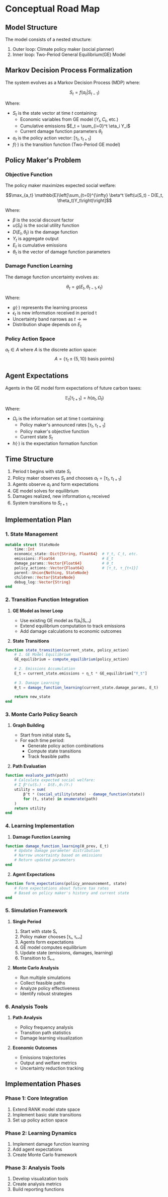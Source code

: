 # Conceptual Road Map 

## Model Structure
The model consists of a nested structure:
1. Outer loop: Climate policy maker (social planner)
2. Inner loop: Two-Period General Equilibrium(GE) Model

## Markov Decision Process Formalization
The system evolves as a Markov Decision Process (MDP) where:

$$S_t = f(a_t | S_{t-1})$$

Where:
- $S_t$ is the state vector at time $t$ containing:
  - Economic variables from GE model ($Y_t, C_t,$ etc.)
  - Cumulative emissions $E_t = \sum_{i=0}^t \eta_i Y_i$
  - Current damage function parameters $\theta_t$
- $a_t$ is the policy action vector: $[\tau_t, \tau_{t+1}]$
- $f(\cdot)$ is the transition function (Two-Period GE model)

## Policy Maker's Problem

### Objective Function
The policy maker maximizes expected social welfare:

$$\max_{a_t} \mathbb{E}\left[\sum_{t=0}^{\infty} \beta^t \left(u(S_t) - D(E_t, \theta_t)Y_t\right)\right]$$

Where:
- $\beta$ is the social discount factor
- $u(S_t)$ is the social utility function
- $D(E_t, \theta_t)$ is the damage function
- $Y_t$ is aggregate output
- $E_t$ is cumulative emissions
- $\theta_t$ is the vector of damage function parameters

### Damage Function Learning
The damage function uncertainty evolves as:

$$\theta_t = g(E_t, \theta_{t-1}, \epsilon_t)$$

Where:
- $g(\cdot)$ represents the learning process
- $\epsilon_t$ is new information received in period t
- Uncertainty band narrows as $t \rightarrow \infty$
- Distribution shape depends on $E_t$

### Policy Action Space
$a_t \in A$ where $A$ is the discrete action space:
$$A = \{\tau_t \pm \{5, 10\} \text{ basis points}\}$$

## Agent Expectations
Agents in the GE model form expectations of future carbon taxes:

$$\mathbb{E}_t[\tau_{t+1}] = h(a_t, \Omega_t)$$

Where:
- $\Omega_t$ is the information set at time t containing:
  - Policy maker's announced rates $[\tau_t, \tau_{t+1}]$
  - Policy maker's objective function
  - Current state $S_t$
- $h(\cdot)$ is the expectation formation function

## Time Structure
1. Period t begins with state $S_t$
2. Policy maker observes $S_t$ and chooses $a_t = [\tau_t, \tau_{t+1}]$
3. Agents observe $a_t$ and form expectations
4. GE model solves for equilibrium
5. Damages realized, new information $\epsilon_t$ received
6. System transitions to $S_{t+1}$

## Implementation Plan

### 1. State Management
```julia
mutable struct StateNode
    time::Int
    economic_state::Dict{String, Float64}  # Y_t, C_t, etc.
    emissions::Float64                     # E_t
    damage_params::Vector{Float64}         # θ_t
    policy_actions::Vector{Float64}        # [τ_t, τ_{t+1}]
    parent::Union{Nothing, StateNode}
    children::Vector{StateNode}
    debug_log::Vector{String}
end
```

### 2. Transition Function Integration
1. **GE Model as Inner Loop**
   - Use existing GE model as f(aₜ|Sₜ₋₁)
   - Extend equilibrium computation to track emissions
   - Add damage calculations to economic outcomes

2. **State Transitions**
```julia
function state_transition(current_state, policy_action)
    # 1. GE Model Equilibrium
    GE_equilibrium = compute_equilibrium(policy_action)
    
    # 2. Emissions Accumulation
    E_t = current_state.emissions + η_t * GE_equilibrium["Y_t"]
    
    # 3. Damage Learning
    θ_t = damage_function_learning(current_state.damage_params, E_t)
    
    return new_state
end
```

### 3. Monte Carlo Policy Search
1. **Graph Building**
   - Start from initial state S₀
   - For each time period:
     - Generate policy action combinations
     - Compute state transitions
     - Track feasible paths

2. **Path Evaluation**
```julia
function evaluate_path(path)
    # Calculate expected social welfare:
    # Σ βᵗ(u(Sₜ) - D(Eₜ,θₜ)Yₜ)
    utility = sum(
        β^t * (social_utility(state) - damage_function(state)) 
        for (t, state) in enumerate(path)
    )
    return utility
end
```

### 4. Learning Implementation
1. **Damage Function Learning**
```julia
function damage_function_learning(θ_prev, E_t)
    # Update damage parameter distribution
    # Narrow uncertainty based on emissions
    # Return updated parameters
end
```

2. **Agent Expectations**
```julia
function form_expectations(policy_announcement, state)
    # Form expectations about future tax rates
    # Based on policy maker's history and current state
end
```

### 5. Simulation Framework
1. **Single Period**
   1. Start with state Sₜ
   2. Policy maker chooses [τₜ, τₜ₊₁]
   3. Agents form expectations
   4. GE model computes equilibrium
   5. Update state (emissions, damages, learning)
   6. Transition to Sₜ₊₁

2. **Monte Carlo Analysis**
   - Run multiple simulations
   - Collect feasible paths
   - Analyze policy effectiveness
   - Identify robust strategies

### 6. Analysis Tools
1. **Path Analysis**
   - Policy frequency analysis
   - Transition path statistics
   - Damage learning visualization

2. **Economic Outcomes**
   - Emissions trajectories
   - Output and welfare metrics
   - Uncertainty reduction tracking

## Implementation Phases

### Phase 1: Core Integration
1. Extend RANK model state space
2. Implement basic state transitions
3. Set up policy action space

### Phase 2: Learning Dynamics
1. Implement damage function learning
2. Add agent expectations
3. Create Monte Carlo framework

### Phase 3: Analysis Tools
1. Develop visualization tools
2. Create analysis metrics
3. Build reporting functions
